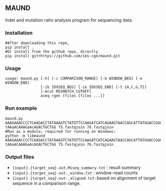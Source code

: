 ## MAUND
Indel and mutation ratio analysis program for sequencing data. 

### Installation
```
#After downloading this repo,
pip install .
#Or install from the github repo, directly
pip install git+https://github.com/ibs-cge/maund.git
```
### Usage
```
usage: maund.py [-h] [-c COMPARISON_RANGE] [-b WINDOW_BEG] [-e WINDOW_END]
                [-ib IDXSEQ_BEG] [-ie IDXSEQ_END] [-t {A,C,G,T}]
                [-mcut MISMATCH_CUTOFF]
                aseq rgen [files [files ...]]
```

### Run example
```
maund.py AAAGAAACCCCTCAAGACCTATAAAGTCTATGTTCCAAGATCATCAGAAGTAACCAGCATTATGGACCGGGCTTATGCAGGGAAAATCTACCCCCGAGTCTATCTGGTAATGTACACAGCTGCATAAAAATATTAGTTCTGTTTTTTAGAGCAGGGTTGGCAAACTTTATCCATAAACGAGCATAAAACAAAGAACAGACTGCTGGGTTTGGCCTGCTGGTTGTCACTTGCCAATCCCTGCCTTAGAACAAAGCAATTGCTTTCTCAGCAGATGGTTCATCGTTAAAGAGTTCCAGTTTTTTTAATAACTAAAATCTAATCCTTTTTCACAATGAAAGAAAATAATTTGAAAATTATGTTTTAAGAAATACAAATTAGTCATAATCACATAACTCATGAG tAAaACAAAGaAcAGACTGCTGG 75.fastqjoin 76.fastqjoin
#Run as a module; required for running on Windows:
python -m libmaund AAAGAAACCCCTCAAGACCTATAAAGTCTATGTTCCAAGATCATCAGAAGTAACCAGCATTATGGACCGGGCTTATGCAGGGAAAATCTACCCCCGAGTCTATCTGGTAATGTACACAGCTGCATAAAAATATTAGTTCTGTTTTTTAGAGCAGGGTTGGCAAACTTTATCCATAAACGAGCATAAAACAAAGAACAGACTGCTGGGTTTGGCCTGCTGGTTGTCACTTGCCAATCCCTGCCTTAGAACAAAGCAATTGCTTTCTCAGCAGATGGTTCATCGTTAAAGAGTTCCAGTTTTTTTAATAACTAAAATCTAATCCTTTTTCACAATGAAAGAAAATAATTTGAAAATTATGTTTTAAGAAATACAAATTAGTCATAATCACATAACTCATGAG tAAaACAAAGaAcAGACTGCTGG 75.fastqjoin 76.fastqjoin
```

### Output files
- `{input}.{target_seq}.out.Miseq_summary.txt` : result summary
- `{input}.{target_seq}.out._window.txt` : window-read counts
- `{input}.{target_seq}.out._aligned.txt`: based on alignment of target sequence in a comparison range.


